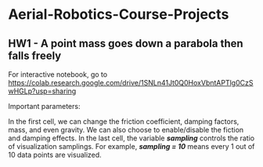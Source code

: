 # Aerial-Robotics-Course-Projects
## HW1 - A point mass goes down a parabola then falls freely
  For interactive notebook, go to https://colab.research.google.com/drive/1SNLn41Jt0Q0HoxVbntAPTlg0CzSwHGLp?usp=sharing
  
  Important parameters:
  
  In the first cell, we can change the friction coefficient, damping factors, mass, and even gravity. We can also choose to enable/disable the fiction and damping effects.
  In the last cell, the variable ***sampling*** controls the ratio of visualization samplings. For example, ***sampling = 10*** means every 1 out of 10 data points are visualized.
